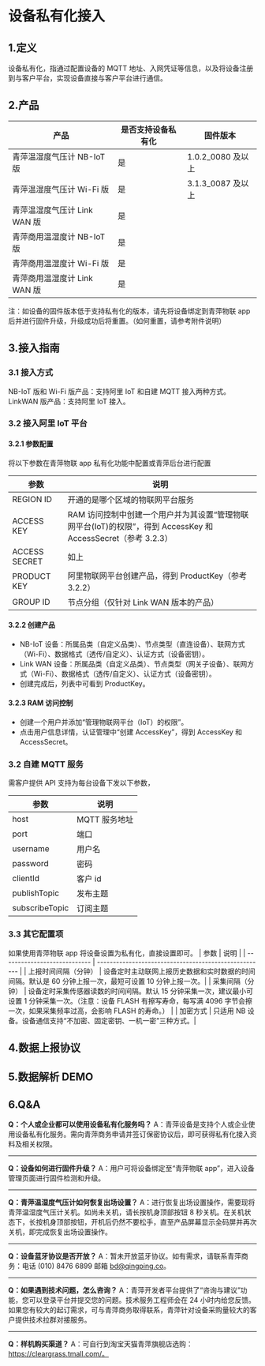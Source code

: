 # 设备私有化接入
## 1.定义
设备私有化，指通过配置设备的 MQTT 地址、入网凭证等信息，以及将设备注册到与客户平台，实现设备直接与客户平台进行通信。

## 2.产品

| 产品                          | 是否支持设备私有化      | 固件版本                         |
| ---------------------------- | -------------------- | ------------------------------- |
| 青萍温湿度气压计 NB-IoT 版      | 是                    | 1.0.2_0080 及以上                |
| 青萍温湿度气压计 Wi-Fi 版       | 是                    | 3.1.3_0087 及以上                |
| 青萍温湿度气压计 Link WAN 版    | 是                    |                                 |
| 青萍商用温湿度计 NB-IoT 版      | 是                    |                                 |
| 青萍商用温湿度计 Wi-Fi 版       | 是                    |                                 |
| 青萍商用温湿度计 Link WAN 版    | 是                    |                                 |

注：如设备的固件版本低于支持私有化的版本，请先将设备绑定到青萍物联 app 后并进行固件升级，升级成功后将重置。（如何重置，请参考附件说明）

## 3.接入指南

### 3.1 接入方式
NB-IoT 版和 Wi-Fi 版产品：支持阿里 IoT 和自建 MQTT 接入两种方式。
LinkWAN 版产品：支持阿里 IoT 接入。

### 3.2 接入阿里 IoT 平台

#### 3.2.1 参数配置
将以下参数在青萍物联 app 私有化功能中配置或青萍后台进行配置

| 参数                          | 说明                                                   |
| ---------------------------- | ----------------------------------------------------- |
| REGION ID                    | 开通的是哪个区域的物联网平台服务                           |
| ACCESS KEY                   | RAM 访问控制中创建一个用户并为其设置“管理物联网平台(IoT)的权限”，得到 AccessKey 和 AccessSecret（参考 3.2.3）        |
| ACCESS SECRET                | 如上                                                   |
| PRODUCT KEY                  | 阿里物联网平台创建产品，得到 ProductKey（参考 3.2.2）       |
| GROUP ID                     | 节点分组（仅针对 Link WAN 版本的产品）                     |

#### 3.2.2 创建产品
  - NB-IoT 设备：所属品类（自定义品类）、节点类型（直连设备）、联网方式（Wi-Fi）、数据格式（透传/自定义）、认证方式（设备密钥）。
  - Link WAN 设备：所属品类（自定义品类）、节点类型（网关子设备）、联网方式（Wi-Fi）、数据格式（透传/自定义）、认证方式（设备密钥）。
  - 创建完成后，列表中可看到 ProductKey。

#### 3.2.3 RAM 访问控制  
  - 创建一个用户并添加“管理物联网平台（IoT）的权限”。  
  - 点击用户信息详情，认证管理中“创建 AccessKey”，得到 AccessKey 和 AccessSecret。
  
### 3.2 自建 MQTT 服务
需客户提供 API 支持为每台设备下发以下参数，

| 参数                          | 说明                                                   |
| ---------------------------- | ----------------------------------------------------- |
| host                         | MQTT 服务地址                                           |
| port                         | 端口                                                   |
| username                     | 用户名                                                 |
| password                     | 密码                                                   |
| clientId                     | 客户 id                                                |
| publishTopic                 | 发布主题                                                |
| subscribeTopic               | 订阅主题                                                |


### 3.3 其它配置项
如果使用青萍物联 app 将设备设置为私有化，直接设置即可。
| 参数                          | 说明                                                   |
| ---------------------------- | ----------------------------------------------------- |
| 上报时间间隔（分钟）            | 设备定时主动联网上报历史数据和实时数据的时间间隔。默认是 60 分钟上报一次，最短可设置 10 分钟上报一次。|
| 采集间隔（分钟）                | 设备定时采集传感器读数的时间间隔。默认 15 分钟采集一次，建议最小可设置 1 分钟采集一次。（注意：设备 FLASH 有擦写寿命，每写满 4096 字节会擦一次，如果采集频率过高，会影响 FLASH 的寿命。）                                                   |
| 加密方式                      | 只适用 NB 设备。设备通信支持“不加密、固定密钥、一机一密”三种方式。|


## 4.数据上报协议

## 5.数据解析 DEMO

## 6.Q&A
**Q：个人或企业都可以使用设备私有化服务吗？**
A：青萍设备是支持个人或企业使用设备私有化服务。需向青萍商务申请并签订保密协议后，即可获得私有化接入资料及相关权限。
*****

**Q：设备如何进行固件升级？**
A：用户可将设备绑定至“青萍物联 app”，进入设备管理页面进行固件检测和升级。
*****

**Q：青萍温湿度气压计如何恢复出场设置？**
A：进行恢复出场设置操作，需要现将青萍温湿度气压计关机。如尚未关机，请长按机身顶部按钮 8 秒关机。在关机状态下，长按机身顶部按钮，开机后仍然不要松手，直至产品屏幕显示全码屏并再次关机，即完成恢复出场设置操作。
*****

**Q：设备蓝牙协议是否开放？**
A：暂未开放蓝牙协议。如有需求，请联系青萍商务：电话 (010) 8476 6899   邮箱 bd@qingping.co。
*****

**Q：如果遇到技术问题，怎么咨询？**
A：青萍开发者平台提供了“咨询与建议”功能，您可以登录平台并提交您的问题。技术服务工程师会在 24 小时内给您反馈。如果您有较大的起订需求，可与青萍商务取得联系，青萍针对设备采购量较大的客户提供技术拉群对接服务。
*****

**Q：样机购买渠道？**
A：可自行到淘宝天猫青萍旗舰店选购：https://cleargrass.tmall.com/。
